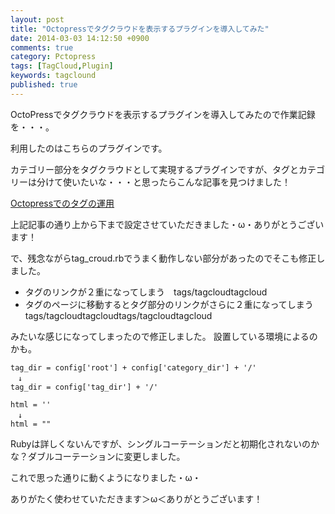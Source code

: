 ```yaml
---
layout: post
title: "Octopressでタグクラウドを表示するプラグインを導入してみた"
date: 2014-03-03 14:12:50 +0900
comments: true
category: Pctopress
tags: [TagCloud,Plugin]
keywords: tagclound
published: true
---
```

OctoPressでタグクラウドを表示するプラグインを導入してみたので作業記録を・・・。

利用したのはこちらのプラグインです。
<div class="github-widget" data-repo="tokkonopapa/octopress-tagcloud"></div>

<!-- more -->

カテゴリー部分をタグクラウドとして実現するプラグインですが、タグとカテゴリーは分けて使いたいな・・・と思ったらこんな記事を見つけました！

[Octopressでのタグの運用](http://rcmdnk.github.io/blog/2013/04/12/blog-octopress/)

上記記事の通り上から下まで設定させていただきました・ω・ありがとうございます！

で、残念ながらtag_croud.rbでうまく動作しない部分があったのでそこも修正しました。

- タグのリンクが２重になってしまう　tags/tagcloudtagcloud
- タグのページに移動するとタグ部分のリンクがさらに２重になってしまう　tags/tagcloudtagcloudtags/tagcloudtagcloud

みたいな感じになってしまったので修正しました。
設置している環境によるのかも。

```
tag_dir = config['root'] + config['category_dir'] + '/'
　↓
tag_dir = config['tag_dir'] + '/'
```

```
html = ''
　↓
html = ""
```

Rubyは詳しくないんですが、シングルコーテーションだと初期化されないのかな？ダブルコーテーションに変更しました。

これで思った通りに動くようになりました・ω・

ありがたく使わせていただきます＞ω＜ありがとうございます！